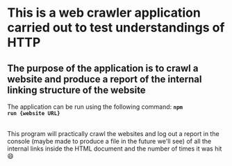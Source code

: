 # This is a web crawler application carried out to test understandings of HTTP
## The purpose of the application is to crawl a website and produce a report of the internal linking structure of the website
The application can be run using the following command:
<code><b>npm run {website URL}</b></code>
<br></br>

This program will practically crawl the websites and log out a report in the console (maybe made to produce a file in the future we'll see) of all the internal links inside the HTML document and the number of times it was hit 😄
